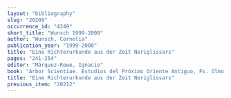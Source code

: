 ```yaml
---
layout: "bibliography"
slug: "20209"
occurrence_id: "4249"
short_title: "Wunsch 1999-2000"
author: "Wunsch, Cornelia"
publication_year: "1999-2000"
title: "Eine Richterurkunde aus der Zeit Neriglissars"
pages: "241-254"
editor: "Márquez-Rowe, Ignacio"
book: "Arbor Scientiae. Estudios del Próximo Oriente Antiguo, Fs. Olmo Lete, AuOr 17/18 (Barcelona)"
title: "Eine Richterurkunde aus der Zeit Neriglissars"
previous_item: "20212"
---
```

